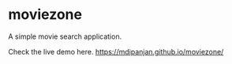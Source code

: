 # moviezone
A simple movie search application.

Check the live demo here. https://mdipanjan.github.io/moviezone/
